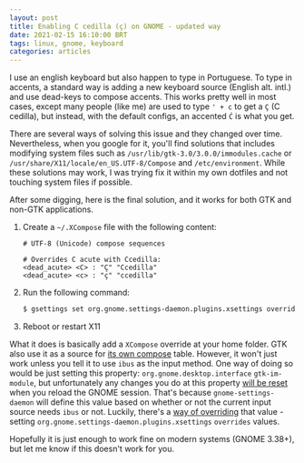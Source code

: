 ```yaml
---
layout: post
title: Enabling C cedilla (ç) on GNOME - updated way
date: 2021-02-15 16:10:00 BRT
tags: linux, gnome, keyboard
categories: articles
---
```


I use an english keyboard but also happen to type in Portuguese. To type in accents, a standard way
is adding a new keyboard source (English alt. intl.) and use dead-keys to compose accents. This
works pretty well in most cases, except many people (like me) are used to type `' + c` to get a `Ç`
(C cedilla), but instead, with the default configs, an accented `Ć` is what you get.

There are several ways of solving this issue and they changed over time. Nevertheless, when you
google for it, you'll find solutions that includes modifying system files such as
`/usr/lib/gtk-3.0/3.0.0/immodules.cache` or `/usr/share/X11/locale/en_US.UTF-8/Compose` and
`/etc/environment`. While these solutions may work, I was trying fix it within my own dotfiles and
not touching system files if possible.

After some digging, here is the final solution, and it works for both GTK and non-GTK applications.

1. Create a `~/.XCompose` file with the following content:

    ```
    # UTF-8 (Unicode) compose sequences

    # Overrides C acute with Ccedilla:
    <dead_acute> <C> : "Ç" "Ccedilla"
    <dead_acute> <c> : "ç" "ccedilla"
    ```

2. Run the following command:

    ```sh
    $ gsettings set org.gnome.settings-daemon.plugins.xsettings overrides "{'Gtk/IMModule': <'ibus'>}"
    ```

3. Reboot or restart X11

What it does is basically add a `XCompose` override at your home folder. GTK also use it as a source
for [its own compose][gtk-compose] table. However, it won't just work unless you tell it to use
`ibus` as the input method. One way of doing so would be just setting this property:
`org.gnome.desktop.interface` `gtk-im-module`, but unfortunately any changes you do at this property
[will be reset][gsd-kbd-reset] when you reload the GNOME session. That's because
`gnome-settings-daemon` will define this value based on whether or not the current input source
needs `ibus` or not. Luckily, there's a [way of overriding][gsd-overrides] that value - setting
`org.gnome.settings-daemon.plugins.xsettings` `overrides` values.

Hopefully it is just enough to work fine on modern systems (GNOME 3.38+), but let me know if this
doesn't work for you.

[gtk-compose]: https://gitlab.gnome.org/GNOME/gtk/blob/2f43b8dc49491c1dd73248326722eeb12029d95f/gtk/gtkcomposetable.c#L76
[gsd-kbd-reset]: https://gitlab.gnome.org/GNOME/gnome-settings-daemon/-/blob/12388c35562acea42b3e4c52c85271c435151d63/plugins/keyboard/gsd-keyboard-manager.c#L303
[gsd-overrides]: https://gitlab.gnome.org/GNOME/gnome-settings-daemon/-/blob/5b065ee0bcc47d8e1c1eb0584b123427438b0512/plugins/xsettings/gsd-xsettings-manager.c#L481
